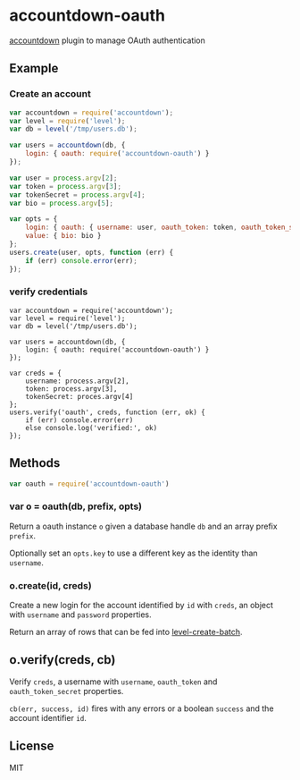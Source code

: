 # accountdown-oauth
[accountdown](https://npmjs.org/package/accountdown) plugin to manage OAuth authentication

## Example

### Create an account
``` js
var accountdown = require('accountdown');
var level = require('level');
var db = level('/tmp/users.db');

var users = accountdown(db, {
    login: { oauth: require('accountdown-oauth') }
});

var user = process.argv[2];
var token = process.argv[3];
var tokenSecret = process.argv[4];
var bio = process.argv[5];

var opts = {
    login: { oauth: { username: user, oauth_token: token, oauth_token_secret: tokenSecret } },
    value: { bio: bio }
};
users.create(user, opts, function (err) {
    if (err) console.error(err);
});
```

### verify credentials
```
var accountdown = require('accountdown');
var level = require('level');
var db = level('/tmp/users.db');

var users = accountdown(db, {
    login: { oauth: require('accountdown-oauth') }
});

var creds = {
    username: process.argv[2],
    token: process.argv[3],
    tokenSecret: proces.argv[4]
};
users.verify('oauth', creds, function (err, ok) {
    if (err) console.error(err)
    else console.log('verified:', ok)
});
```

## Methods
```js
var oauth = require('accountdown-oauth')
```

### var o = oauth(db, prefix, opts)
Return a oauth instance `o` given a database handle `db` and an array prefix `prefix`.

Optionally set an `opts.key` to use a different key as the identity than `username`.

### o.create(id, creds)

Create a new login for the account identified by `id` with `creds`, an object
with `username` and `password` properties.

Return an array of rows that can be fed into
[level-create-batch](https://npmjs.org/package/level-create-batch).

## o.verify(creds, cb)

Verify `creds`, a username with `username`, `oauth_token` and `oauth_token_secret` properties.

`cb(err, success, id)` fires with any errors or a boolean `success` and the
account identifier `id`.

## License
MIT

